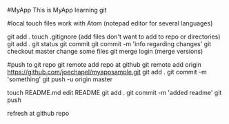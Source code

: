 #MyApp
This is MyApp learning git

#local
touch files
work with Atom (notepad editor for several languages)

git add .
touch .gitignore (add files don't want to add to repo or directories)
git add .
git status
git commit
git commit -m 'info regarding changes'
git checkout master
change some files
git merge login (merge versions)


#push to git repo
git remote
add repo at github
git remote add origin https://github.com/joechapel/myappsample.git
git add .
git commit -m 'something'
git push -u origin master

touch README.md
edit README
git add .
git commit -m 'added readme'
git push

refresh at github repo
